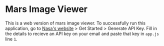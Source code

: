 # Mars Image Viewer
This is a web version of mars image viewer.
To successfully run this application, go to [Nasa's website](https://api.nasa.gov/) > Get Started > Generate API Key.
Fill in the details to recieve an API key on your email and paste that key in `app.js` line `1`.
